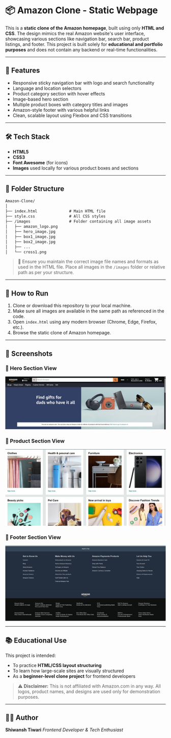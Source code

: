 

# 📦 Amazon Clone - Static Webpage

This is a **static clone of the Amazon homepage**, built using only **HTML and CSS**. The design mimics the real Amazon website's user interface, showcasing various sections like navigation bar, search bar, product listings, and footer. This project is built solely for **educational and portfolio purposes** and does not contain any backend or real-time functionalities.

---

## 🚀 Features

* Responsive sticky navigation bar with logo and search functionality
* Language and location selectors
* Product category section with hover effects
* Image-based hero section
* Multiple product boxes with category titles and images
* Amazon-style footer with various helpful links
* Clean, scalable layout using Flexbox and CSS transitions

---

## 🛠️ Tech Stack

* **HTML5**
* **CSS3**
* **Font Awesome** (for icons)
* **Images** used locally for various product boxes and sections

---

## 📁 Folder Structure

```
Amazon-Clone/
│
├── index.html              # Main HTML file
├── style.css               # All CSS styles
├── /images                 # Folder containing all image assets
│   ├── amazon_logo.png
│   ├── hero_image.jpg
│   ├── box1_image.jpg
│   ├── box2_image.jpg
│   ├── ...
│   └── cross1.png
```

> 🔔 Ensure you maintain the correct image file names and formats as used in the HTML file. Place all images in the `/images` folder or relative path as per your structure.

---

## 🧾 How to Run

1. Clone or download this repository to your local machine.
2. Make sure all images are available in the same path as referenced in the code.
3. Open `index.html` using any modern browser (Chrome, Edge, Firefox, etc.).
4. Browse the static clone of Amazon homepage.

---

## 📸 Screenshots

### 🔹 Hero Section View
![Hero Section](./screenshots/Hero_section.jpg)

### 🔹 Product Section View
![Product Section](./screenshots/Product_section.jpg)

### 🔹 Footer Section View
![Footer Section](./screenshots/Footer_section.jpg)

---

## 📚 Educational Use

This project is intended:

* To practice **HTML/CSS layout structuring**
* To learn how large-scale sites are visually structured
* As a **beginner-level clone project** for frontend developers

> ⚠️ **Disclaimer:** This is not affiliated with Amazon.com in any way. All logos, product names, and designs are used only for demonstration purposes.

---

## 👨‍💻 Author

**Shiwansh Tiwari**
*Frontend Developer & Tech Enthusiast*


